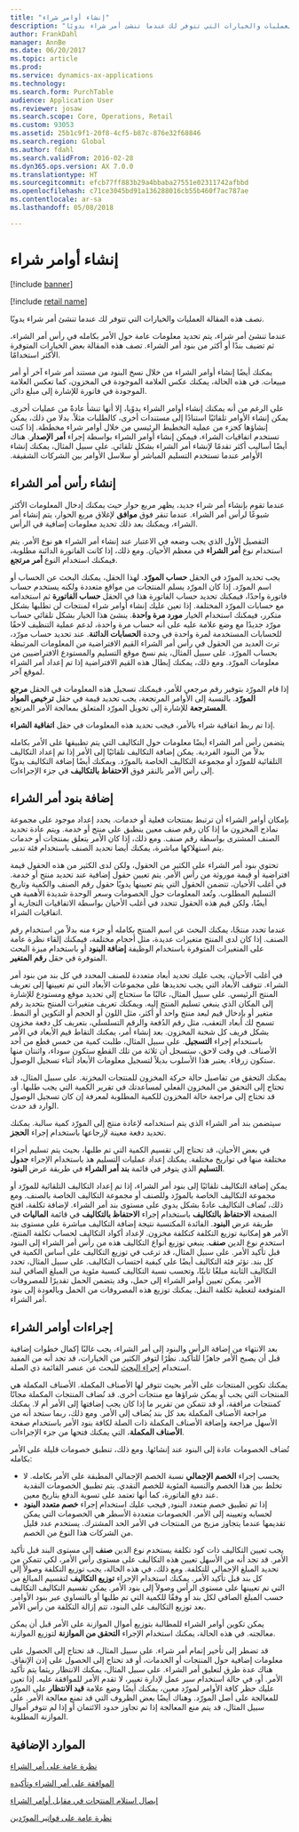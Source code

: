 ```yaml
---
title: "إنشاء أوامر شراء"
description: "تصف هذه المقالة العمليات والخيارات التي تتوفر لك عندما تنشئ أمر شراء يدويًا."
author: FrankDahl
manager: AnnBe
ms.date: 06/20/2017
ms.topic: article
ms.prod: 
ms.service: dynamics-ax-applications
ms.technology: 
ms.search.form: PurchTable
audience: Application User
ms.reviewer: josaw
ms.search.scope: Core, Operations, Retail
ms.custom: 93053
ms.assetid: 25b1c9f1-20f8-4cf5-b87c-876e32f68846
ms.search.region: Global
ms.author: fdahl
ms.search.validFrom: 2016-02-28
ms.dyn365.ops.version: AX 7.0.0
ms.translationtype: HT
ms.sourcegitcommit: efcb77ff883b29a4bbaba27551e02311742afbbd
ms.openlocfilehash: c71ce3045bd91a136288016cb55b460f7ac787ae
ms.contentlocale: ar-sa
ms.lasthandoff: 05/08/2018

---
```


# <a name="create-purchase-orders"></a>إنشاء أوامر شراء

[!include [banner](../includes/banner.md)]

[!include [retail name](../includes/retail-name.md)]

تصف هذه المقالة العمليات والخيارات التي تتوفر لك عندما تنشئ أمر شراء يدويًا.

عندما تنشئ أمر شراء، يتم تحديد معلومات عامة حول الأمر بكامله في رأس أمر الشراء، ثم تضيف بندًا أو أكثر من بنود أمر الشراء. تصف هذه المقالة بعض الخيارات المتوفرة الأكثر استخدامًا.  

يمكنك أيضًا إنشاء أوامر الشراء من خلال نسخ البنود من مستند أمر شراء آخر أو أمر مبيعات. في هذه الحالة، يمكنك عكس العلامة الموجودة في المخزون، كما تعكس العلامة الموجودة في فاتورة للإشارة إلى مبلغ دائن‬.  

على الرغم من أنه يمكنك إنشاء أوامر الشراء يدوًيا، إلا أنها تنشأ عادةً من عمليات أخرى. يمكن إنشاء الأوامر تلقائيًا استنادًا إلى مستندات أخرى، كالطلبات مثلاً. ‏‫بدلا من ذلك، يمكن إنشاؤها كجزء من عملية التخطيط الرئيسي من خلال أوامر شراء مخططة. إذا كنت تستخدم اتفاقيات الشراء، فيمكن إنشاء أوامر الشراء بواسطة إجراء **أمر الإصدار**. هناك أيضًا أساليب أكثر تقدمًا لإنشاء أمر الشراء بشكل تلقائي. على سبيل المثال، يمكنك إنشاء الأوامر عندما تستخدم التسليم المباشر أو سلاسل الأوامر بين الشركات الشقيقة.

## <a name="creating-a-purchase-order-header"></a>إنشاء رأس أمر الشراء
عندما تقوم بإنشاء أمر شراء جديد، يظهر مربع حوار حيث يمكنك إدخال المعلومات الأكثر شيوعًا لرأس أمر الشراء. عندما تنقر فوق **موافق** لإغلاق مربع الحوار، يتم إنشاء أمر الشراء، ويمكنك بعد ذلك تحديد معلومات إضافية في الرأس.  

التفصيل الأول الذي يجب وضعه في الاعتبار عند إنشاء أمر الشراء هو نوع الأمر. يتم استخدام نوع **أمر الشراء** في معظم الأحيان. ومع ذلك، إذا كانت الفاتورة الدائنة‬ مطلوبة، فيمكنك استخدام النوع **أمر مرتجع**.  

يجب تحديد المورّد في الحقل **حساب المورّد**. لهذا الحقل، يمكنك البحث عن الحساب أو اسم المورّد. إذا كان المورّد يسلم المنتجات من مواقع متعددة ولكنه يستخدم حساب فاتورة واحدًا، فيمكنك تحديد حساب الفاتورة هذا في الحقل **حساب الفاتورة** ثم استخدامه مع حسابات المورّد المختلفة. إذا تعين عليك إنشاء أوامر شراء لمنتجات لن تطلبها بشكل متكرر، فيمكنك استخدام الخيار **مورد مرة واحدة**. ينشئ هذا الخيار بشكل تلقائي حساب مورّد جديدًا مع وضع علامة عليه على أنه حساب مرة واحدة، لدعم عملية التنظيف لاحقًا للحسابات المستخدمة لمرة واحدة في وحدة **الحسابات الدائنة**. عند تحديد حساب مورّد، ترث العديد من الحقول في رأس أمر الشراء القيم الافتراضية من المعلومات المرتبطة بحساب المورّد. على سبيل المثال، يتم نسخ موقع التسليم والمستودع الافتراضيين من معلومات المورّد. ومع ذلك، يمكنك إبطال هذه القيم الافتراضية إذا تم إعداد أمر الشراء لموقع آخر.  

إذا قام المورّد بتوفير رقم مرجعي للأمر، فيمكنك تسجيل هذه المعلومات في الحقل **مرجع المورّد**. بالنسبة إلى الأوامر المرتجعة، يجب تحديد قيمة في حقل **ترخيص المواد المسترجعة‬** للإشارة إلى تخويل المورّد المتعلق بمعالجة الأمر المرتجع.  

إذا تم ربط اتفاقية شراء بالأمر، فيجب تحديد هذه المعلومات في حقل **اتفاقية الشراء**.  

يتضمن رأس أمر الشراء أيضًا معلومات حول التكاليف التي يتم تطبيقها على الأمر بكامله بدلاً من البنود الفردية. يمكن إضافة التكاليف تلقائيًا إلى الأمر إذا تم إعداد التكاليف التلقائية للمورّد أو مجموعة التكاليف الخاصة بالمورّد. ويمكنك أيضًا إضافة التكاليف يدويًا إلى رأس الأمر بالنقر فوق **الاحتفاظ بالتكاليف** في جزء الإجراءات.

## <a name="adding-purchase-order-lines"></a>إضافة بنود أمر الشراء
بإمكان أوامر الشراء أن ترتبط بمنتجات فعلية أو خدمات. يحدد إعداد موجود على مجموعة نماذج المخزون‬ ما إذا كان رقم صنف معين ينطبق على منتج أو خدمة. ويتم عادة تحديد الصنف المشترى بواسطة رقم صنف. ومع ذلك، إذا كان الأمر يتعلق بمنتجات أو خدمات يتم استهلاكها مباشرة، يمكنك أيضا تحديد الصنف باستخدام فئة تدبير.  

تحتوي بنود أمر الشراء على الكثير من الحقول، ولكن لدى الكثير من هذه الحقول قيمة افتراضية أو قيمة موروثة من رأس الأمر. يتم تعيين حقول إضافية عند تحديد منتج أو خدمة. في أغلب الأحيان، تتضمن الحقول التي يتم تعيينها يدويًا حقول رقم الصنف والكمية وتاريخ التسليم المطلوب. وتُعد المعلومات حول الخصومات وسعر الوحدة شديدة الأهمية هي أيضًا، ولكن قيم هذه الحقول تتحدد في أغلب الأحيان بواسطة الاتفاقيات التجارية أو اتفاقيات الشراء.  

عندما تحدد منتجًا، يمكنك البحث عن اسم المنتج بكامله أو جزء منه بدلاً من استخدام رقم الصنف. إذا كان لدى المنتج متغيرات عديدة، مثل أحجام مختلفة، فيمكنك إلقاء نظرة عامة على المتغيرات المتوفرة باستخدام الوظيفة **إضافة البنود‬** أو باستخدام ميزة البحث المتوفرة في حقل **رقم المتغير**.  

في أغلب الأحيان، يجب عليك تحديد أبعاد متعددة للصنف المحدد في كل بند من بنود أمر الشراء. تتوقف الأبعاد التي يجب تحديدها على مجموعات الأبعاد التي تم تعيينها إلى تعريف المنتج الرئيسي. على سبيل المثال، غالبًا ما ستحتاج إلى تحديد موقع ومستودع للإشارة إلى المكان الذي ينبغي تسليم المنتج إليه. ويمكنك تعريف متغيرات المنتج بتحديد رقم متغير أو بإدخال قيم لبعد منتج واحد أو أكثر، مثل اللون أو الحجم أو التكوين أو النمط. تسمح لك أبعاد التعقب، مثل رقم الدُفعة والرقم التسلسلي‬، بتعريف كل دفعة مخزون بشكل فريف كل شحنة المخزون. بعد إنشاء أمر، يمكنك التقاط قيم الأبعاد في الأمر باستخدام إجراء **التسجيل**. على سبيل المثال، طلبت كمية من خمس قطع من أحد الأصناف. في وقت لاحق، ستسجل أن ثلاثة من تلك القطع ستكون سوداء، واثنتان منها ستكون زرقاء. يعتبر هذا الأسلوب بديلاً لتسجيل معلومات الأبعاد أثناء تسجيل الوصول.  

يمكنك التحقق من تفاصيل حالة حركة المخزون للمنتجات المخزنة. على سبيل المثال، قد تحتاج إلى التحقق من المخزون الفعلي لمساعدتك في تقرير الكمية التي يجب طلبها. أو، قد تحتاج إلى مراجعة حالة المخزون للكمية المطلوبة لمعرفة إن كان تسجيل الوصول الوارد قد حدث.  

سيتضمن بند أمر الشراء الذي يتم استخدامه لإعادة منتج إلى المورّد كمية سالبة. يمكنك تحديد دفعة معينة لإرجاعها باستخدام إجراء **الحجز**.  

في بعض الأحيان، قد تحتاج إلى تقسيم الكمية التي تم طلبها، بحيث يتم تسليم أجزاء مختلفة منها في تواريخ مختلفة. يمكنك إعداد عمليات التسليم هذ باستخدام الإجراء **جدول التسليم** الذي يتوفر في قائمة **بند أمر الشراء‬** في طريقة عرض **البنود**.  

يمكن إضافة التكاليف تلقائيًا إلى بنود أمر الشراء، إذا تم إعداد التكاليف التلقائية للمورّد أو مجموعة التكاليف الخاصة بالمورّد وللصنف أو مجموعة التكاليف الخاصة بالصنف. ومع ذلك، تُضاف التكاليف عادةً بشكل يدوي على مستوى بند أمر الشراء. لإضافة تكلفة، افتح الصفحة **الاحتفاظ بالتكاليف** باستخدام إجراء **الاحتفاظ بالتكاليف** في قائمة **الماليات** في طريقة عرض **البنود**. الفائدة المكتسبة نتيجة إضافة التكاليف مباشرة على مستوى بند الأمر هو إمكانية توزيع التكلفة كتكلفة مخزون. لإعداد أكواد التكاليف لحساب تكلفة المنتج، استخدم نوع الدين **صنف**. ينبغي توزيع أنواع التكاليف هذه من رأس أمر الشراء إلى البنود قبل تأكيد الأمر. على سبيل المثال، قد ترغب في توزيع التكاليف على أساس الكمية في كل بند. تؤثر فئة التكاليف أيضًا على كيفية احتساب التكاليف. على سبيل المثال، تحدد التكاليف الثابتة مبلغًا ثابتًا، وتحسب نسبة التكاليف كنسبة مئوية من المبلغ الصافي لبند الأمر. يمكن تعيين أوامر الشراء إلى حمل، وقد يتضمن الحمل تقديرًا للمصروفات المتوقعة لتغطية تكلفة النقل. يمكنك توزيع هذه المصروفات من الحمل وبالعودة إلى بنود أمر الشراء.

## <a name="purchase-order-actions"></a>إجراءات أوامر الشراء
بعد الانتهاء من إضافة الرأس والبنود إلى أمر الشراء، يجب غالبًا إكمال خطوات إضافية قبل أن يصبح الأمر جاهزًا للتأكيد. نظرًا لتوفر الكثير من الخيارات، قد تجد أنه من المفيد استخدام [إجراء البحث](../../fin-and-ops/get-started/action-search.md) للبحث عن عنصر القائمة ذي الصلة.  

يمكنك تكوين المنتجات على الأمر بحيث تتوفر لها الأصناف المكملة. الأصناف المكملة هي المنتجات التي يجب أو يمكن شراؤها مع منتجات أخرى. قد تُضاف المنتجات المكملة مجانًا كمنتجات مرافقة، أو قد تتمكن من تقرير ما إذا كان يجب إضافتها إلى الأمر أم لا. يمكنك مراجعة الأصناف المكملة بعد كل بند يُضاف إلى الأمر. ومع ذلك، ربما ستجد أنه من الأسهل مراجعة وإضافة الأصناف المكملة ذات الصلة لكافة بنود الأمر باستخدام صفحة **الأصناف المكملة**، التي يمكنك فتحها من جزء الإجراءات.  

تُضاف الخصومات عادة إلى البنود عند إنشائها. ومع ذلك، تنطبق خصومات قليلة على الأمر بكامله:

-   يحسب إجراء **الخصم الإجمالي** نسبة الخصم الإجمالي المطبقة على الأمر بكامله. لا تخلط بين هذا الخصم والنسبة المئوية للخصم النقدي. يتم تطبيق الخصومات النقدية عند دفع الفاتورة، كما أنها تعتمد على تسوية الدفع بتاريخ معين.
-   إذا تم تطبيق خصم متعدد البنود, فيجب عليك استخدام إجراء **خصم متعدد البنود** لحسابه وتعيينه إلى الأمر. الخصومات متعددة الأسطر هي الخصومات التي يمكن تقديمها عندما يتجاوز مزيج من المنتجات في الأمر الحد المشترك. يستخدم عدد قليل من الشركات هذا النوع من الخصم.

يجب تعيين التكاليف ذات كود تكلفة يستخدم نوع الدين **صنف** إلى مستوى البند قبل تأكيد الأمر. قد تجد أنه من الأسهل تعيين هذه التكاليف على مستوى رأس الأمر، لكي تتمكن من تحديد المبلغ الإجمالي للتكلفة. ومع ذلك، في هذه الحالة، يجب توزيع التكلفة وصولاً إلى كل بند قبل تأكيد الأمر. يمكنك استخدام الإجراء **توزيع التكاليف** لتقسيم المبالغ من التكاليف‏‎ التي تم تعيينها على مستوى الرأس وصولاً إلى بنود الأمر. يمكن تقسيم التكاليف حسب المبلغ الصافي لكل بند أو وفقًا للكمية التي تم طلبها أو بالتساوي عبر بنود الأوامر. بعد توزيع التكاليف على البنود، تتم إزالة التكلفة من رأس الأمر.  

يمكن تكوين أوامر الشراء للمطالبة بتوزيع أموال الموازنة على الأمر قبل أن يمكن معالجته. في هذه الحالة، يمكنك استخدام الإجراء **التحقق من الموازنة‬** لتوزيع الموازنة.  

قد تضطر إلى تأخير إتمام أمر شراء. على سبيل المثال، قد تحتاج إلى الحصول على معلومات إضافية حول المنتجات أو الخدمات، أو قد تحتاج إلى الحصول على إذن الإنفاق. هناك عدة طرق لتعليق أمر الشراء. على سبيل المثال، يمكنك الانتظار ريثما يتم تأكيد الأمر. أو، في حالة استخدام سير عمل لإدارة تغيير، لا تقدم الأمر للموافقة عليه. إذا تعين عليك حظر كافة الأوامر لمورّد معين، يمكنك أيضًا وضع علامة **قيد الانتظار** على المورّد للمعالجة على أصل المورّد. وهناك أيضًا بعض الظروف التي قد تمنع معالجة الأمر. على سبيل المثال، قد يتم منع المعالجة إذا تم تجاوز حدود الائتمان أو إذا لم تتوفر أموال الموازنة المطلوبة.

<a name="additional-resources"></a>الموارد الإضافية
--------

[نظرة عامة على أمر الشراء](purchase-order-overview.md)

[الموافقة على أمر الشراء وتأكيده](purchase-order-approval-confirmation.md)

[إيصال استلام المنتجات في مقابل أوامر الشراء](product-receipt-against-purchase-orders.md)

[نظرة عامة على فواتير المورّدين](../../financials/accounts-payable/vendor-invoices-overview.md)




